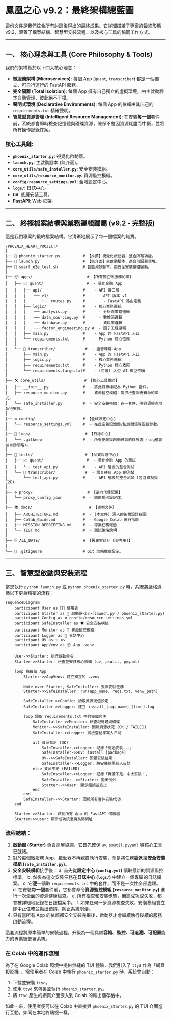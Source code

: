 # 鳳凰之心 v9.2：最終架構總藍圖

這份文件是我們綜合所有討論後得出的最終成果。它詳細描繪了專案的最終形態 v9.2，涵蓋了檔案結構、智慧型安裝流程、以及核心工具的協同工作方式。

---

## 一、 核心理念與工具 (Core Philosophy & Tools)

我們的架構基於以下四大核心理念：

- **微服務架構 (Microservices)**: 每個 App (`quant`, `transcriber`) 都是一個獨立、可自行運行的 FastAPI 服務。
- **完全隔離 (Total Isolation)**: 每個 App 擁有自己獨立的虛擬環境，由主啟動腳本自動管理，彼此絕不干擾。
- **聲明式環境 (Declarative Environments)**: 每個 App 的依賴由其自己的 `requirements.txt` 精確聲明。
- **智慧型資源管理 (Intelligent Resource Management)**: 在安裝**每一個**套件前，系統都會即時檢查記憶體與磁碟資源，確保不會因資源耗盡而中斷，並將所有操作記錄在案。

### 核心工具鏈:

- **`phoenix_starter.py`**: 視覺化啟動器。
- **`launch.py`**: 主啟動腳本 (無介面)。
- **`core_utils/safe_installer.py`**: 安全安裝模組。
- **`core_utils/resource_monitor.py`**: 資源監控模組。
- **`config/resource_settings.yml`**: 全域設定中心。
- **`logs/`**: 日誌中心。
- **uv**: 底層安裝工具。
- **FastAPI**: Web 框架。

---

## 二、 終極檔案結構與業務邏輯歸屬 (v9.2 - 完整版)

這是我們專案的最終檔案結構。它清晰地展示了每一個檔案的職責。

```
/PHOENIX_HEART_PROJECT/
│
├── 🚀 phoenix_starter.py          # 【推薦】視覺化啟動器，整合所有功能。
├── 🚀 launch.py                   # 【無介面】主啟動腳本，適合伺服器環境。
├── 📜 smart_e2e_test.sh           # 智能測試腳本，由安全安裝模組驅動。
│
├── 📦 apps/                        # 【所有獨立微服務的家】
│   ├── 📈 quant/                   #  - 量化金融 App
│   │   ├── api/                  #    - API 接口層
│   │   │   └── v1/               #      - API 版本 v1
│   │   │       └── routes.py     #        - FastAPI 路由定義
│   │   ├── logic/                #    - 核心業務邏輯
│   │   │   ├── analysis.py       #      - 分析與策略邏輯
│   │   │   ├── data_sourcing.py  #      - 數據源邏輯
│   │   │   ├── database.py       #      - 資料庫邏輯
│   │   │   └── factor_engineering.py #  - 因子工程邏輯
│   │   ├── main.py               #    - App 的 FastAPI 入口
│   │   └── requirements.txt      #    - Python 核心依賴
│   │
│   └── 🎤 transcriber/             #  - 語音轉寫 App
│       ├── main.py               #    - App 的 FastAPI 入口
│       ├── logic.py              #    - 核心業務邏輯
│       ├── requirements.txt      #    - Python 核心依賴
│       └── requirements.large.txt#    - (可選) 大型 AI 模型依賴
│
├── 🛠️ core_utils/                 # 【核心工具模組】
│   ├── __init__.py               #  - 將此目錄標記為 Python 套件。
│   ├── resource_monitor.py       #  - 資源監控模組：提供檢查系統資源的函式。
│   └── safe_installer.py         #  - 安全安裝模組：逐一套件、帶資源檢查地執行安裝。
│
├── ⚙️ config/                     # 【全域設定中心】
│   └── resource_settings.yml     #  - 在此定義記憶體/磁碟閾值等監控參數。
│
├── 📝 logs/                        # 【日誌中心】
│   └── .gitkeep                  #  - 所有安裝與啟動日誌的存放處 (log檔會被自動忽略)。
│
├── 🧪 tests/                       # 【品質保證中心】
│   ├── 📈 quant/                   #  - 量化金融 App 的測試
│   │   └── test_api.py           #    - API 層級的整合測試
│   └── 🎤 transcriber/             #  - 語音轉寫 App 的測試
│       └── test_api.py           #    - API 層級的整合測試 (包含模擬與 E2E)
│
├── ⚙️ proxy/                        # 【逆向代理配置】
│   └── proxy_config.json         #  - 路由規則設定檔。
│
├── 📚 docs/                         # 【專案文件】
│   ├── ARCHITECTURE.md           #  - (本文件) 深入的架構設計藍圖
│   ├── Colab_Guide.md            #  - Google Colab 運行指南
│   ├── MISSION_DEBRIEFING.md     #  - 專案任務報告
│   └── TEST.md                   #  - 測試策略說明
│
├── 🗄️ ALL_DATE/                   # 【舊專案封存 (參考用)】
│
└── 📄 .gitignore                  # Git 忽略檔案設定。
```

---

## 三、 智慧型啟動與安裝流程

當您執行 `python launch.py` 或 `python phoenix_starter.py` 時，系統將嚴格遵循以下更為精密的流程：

```mermaid
sequenceDiagram
    participant User as 👨‍💻 使用者
    participant Starter as 🚀 啟動器<br>(launch.py / phoenix_starter.py)
    participant Config as ⚙️ config/resource_settings.yml
    participant SafeInstaller as 🛡️ 安全安裝模組
    participant Monitor as 🔬 資源監控模組
    participant Logger as 📝 日誌中心
    participant UV as ✨ uv
    participant AppVenv as 📦 App .venv

    User->>Starter: 執行啟動命令
    Starter->>Starter: 檢查並安裝核心依賴 (uv, psutil, pyyaml)

    loop 為每個 App
        Starter->>AppVenv: 建立獨立的 .venv

        Note over Starter, SafeInstaller: 委派安裝任務
        Starter->>SafeInstaller: run(app_name, reqs.txt, venv_path)

        SafeInstaller->>Config: 讀取資源閾值設定
        SafeInstaller->>Logger: 建立 install_[app_name]_[time].log

        loop 讀取 requirements.txt 中的每個套件
            SafeInstaller->>Monitor: 檢查記憶體與磁碟
            Monitor-->>SafeInstaller: 回報資源狀況 (OK / FAILED)
            SafeInstaller->>Logger: 將檢查結果寫入日誌

            alt 資源充足 (OK)
                SafeInstaller->>Logger: 記錄「開始安裝...」
                SafeInstaller->>UV: install [package]
                UV-->>SafeInstaller: 回報安裝結果
                SafeInstaller->>Logger: 將安裝結果寫入日誌
            else 資源不足 (FAILED)
                SafeInstaller->>Logger: 記錄「資源不足，中止安裝！」
                SafeInstaller-->>Starter: 拋出例外
                Starter-->>User: 顯示錯誤並終止
            end
        end
        SafeInstaller-->>Starter: 回報所有套件安裝成功
    end

    Starter->>Starter: 啟動所有 App 的 FastAPI 伺服器
    Starter->>User: 顯示成功訊息與訪問網址
```

### 流程總結：

1.  **啟動器 (Starter)** 負責高層協調，它首先確保 `uv`, `psutil`, `pyyaml` 等核心工具已就緒。
2.  對於每個微服務 App，啟動器不再親自執行安裝，而是將任務**委派**給**安全安裝模組 (`safe_installer.py`)**。
3.  **安全安裝模組**接手後：
    a.  首先從**設定中心 (`config.yml`)** 讀取最新的資源監控標準。
    b.  然後為這次安裝任務在**日誌中心 (`logs/`)** 中建立一個專屬的日誌檔案。
    c.  它**逐一**讀取 `requirements.txt` 中的套件，而不是一次性全部處理。
    d.  在安裝**每一個**套件前，它都會命令**資源監控模組 (`resource_monitor.py`)** 進行一次全面的資源健康檢查。
    e.  所有檢查和安裝步驟，無論成功或失敗，都會被詳細地記錄在日誌檔案中。
    f.  如果任何一步資源檢查失敗，安裝模組會立即中止任務並拋出錯誤，防止系統崩潰。
4.  只有當所有 App 的依賴都安全安裝完畢後，啟動器才會繼續執行後續的服務啟動流程。

這套流程將原本簡單的安裝過程，升級為一個具備**容錯、監控、可追溯、可配置**能力的專業級部署系統。

### 在 Colab 中的運作流程

為了在 Google Colab 環境中提供無縫的 TUI 體驗，我們引入了 `ttyd` 作為「網頁投影機」。當使用者在 Colab 中執行 `phoenix_starter.py` 時，系統會自動：
1.  下載並安裝 `ttyd`。
2.  使用 `ttyd` 來包裹並執行 `phoenix_starter.py`。
3.  將 `ttyd` 產生的網頁介面嵌入到 Colab 的輸出儲存格中。

如此一來，使用者便可以在 Colab 中直接與 `phoenix_starter.py` 的 TUI 介面進行互動，如同在本地終端機一樣。
